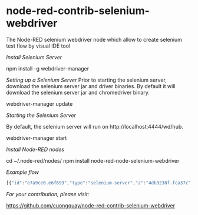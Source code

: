 # node-red-contrib-selenium-webdriver
The Node-RED selenium webdriver node which allow to create selenium test flow by visual IDE tool

*Install Selenium Server*

npm install -g webdriver-manager

*Setting up a Selenium Server*
Prior to starting the selenium server, download the selenium server jar and driver binaries. By default it will download the selenium server jar and chromedriver binary.

webdriver-manager update

*Starting the Selenium Server*

By default, the selenium server will run on http://localhost:4444/wd/hub.

webdriver-manager start

*Install Node-RED nodes*

cd ~/.node-red/nodes/
npm install node-red-node-selenium-webdriver

*Example flow*

```javascript
[{"id":"e7a9ce0.e6f693","type":"selenium-server","z":"4db3238f.fca37c","remoteurl":"http://localhost:4444/wd/hub","browser":"chrome"},{"id":"a16a7c24.d776a","type":"inject","z":"4db3238f.fca37c","name":"","topic":"","payload":"","payloadType":"date","repeat":"","crontab":"","once":false,"x":160,"y":53,"wires":[["80eeb1a1.f02ae"]]},{"id":"80eeb1a1.f02ae","type":"open-web","z":"4db3238f.fca37c","name":"","weburl":"https://www.google.com/","webtitle":"Google","webtimeout":"3000","server":"e7a9ce0.e6f693","x":163,"y":168,"wires":[["632a81c7.729ac"]]},{"id":"aace9a31.01c908","type":"close-web","z":"4db3238f.fca37c","name":"","x":658,"y":152,"wires":[["857abde6.c1aca"]]},{"id":"7f649520.1413fc","type":"delay","z":"4db3238f.fca37c","name":"","pauseType":"delay","timeout":"3","timeoutUnits":"seconds","rate":"1","rateUnits":"second","randomFirst":"1","randomLast":"5","randomUnits":"seconds","drop":false,"x":662,"y":237,"wires":[["aace9a31.01c908"]]},{"id":"632a81c7.729ac","type":"find-object","z":"4db3238f.fca37c","name":"","selector":"name","text":"btnK","x":180,"y":345,"wires":[["b194e24a.bec94"]]},{"id":"b194e24a.bec94","type":"get-value","z":"4db3238f.fca37c","name":"","x":295,"y":268,"wires":[["92fcddff.3dedf"]]},{"id":"92fcddff.3dedf","type":"find-object","z":"4db3238f.fca37c","name":"","selector":"name","text":"q","x":374,"y":92,"wires":[["f44d45a0.6cf408"]]},{"id":"f44d45a0.6cf408","type":"send-keys","z":"4db3238f.fca37c","name":"","text":"cuongdd1","x":412,"y":155,"wires":[["911de2ad.d1fcb"]]},{"id":"911de2ad.d1fcb","type":"find-object","z":"4db3238f.fca37c","name":"","selector":"name","text":"btnG","x":473,"y":223,"wires":[["83dbadeb.e8e5b"]]},{"id":"83dbadeb.e8e5b","type":"click-on","z":"4db3238f.fca37c","name":"","x":495,"y":303,"wires":[["52440fe.32b24f"]]},{"id":"857abde6.c1aca","type":"debug","z":"4db3238f.fca37c","name":"","active":true,"console":"false","complete":"false","x":648,"y":64,"wires":[]},{"id":"52440fe.32b24f","type":"run-script","z":"4db3238f.fca37c","name":"","func":"\nreturn arguments[0].innerHTML;","x":562,"y":359,"wires":[["7f649520.1413fc"]]}]
```

*For your contribution, please visit:*

https://github.com/cuongquay/node-red-contrib-selenium-webdriver

